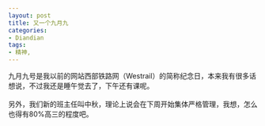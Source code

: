```yaml
---
layout: post
title: 又一个九月九
categories:
- Diandian
tags:
- 精神, 
---
```

九月九号是我以前的网站西部铁路网（Westrail）的简称纪念日，本来我有很多话想说，不过我还是睡午觉去了，下午还有课呢。
<br />
<br />另外，我们新的班主任叫中秋，理论上说会在下周开始集体严格管理，我想，怎么也得有80%高三的程度吧。